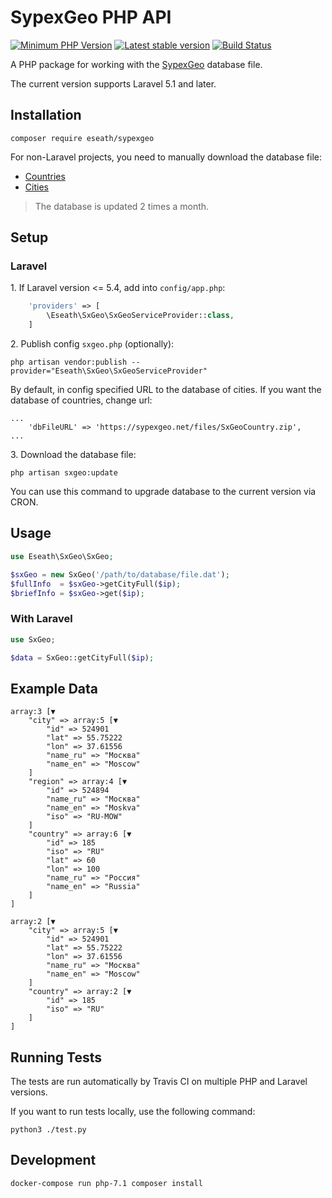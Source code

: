 # SypexGeo PHP API

[![Minimum PHP Version](https://img.shields.io/badge/php-%3E%3D%207.0-8892BF.svg?style=flat)](https://php.net/)
[![Latest stable version](https://poser.pugx.org/eseath/sypexgeo/v/stable)](https://packagist.org/packages/eseath/sypexgeo)
[![Build Status](https://travis-ci.com/Eseath/sypexgeo.svg?branch=master)](https://travis-ci.com/Eseath/sypexgeo)

A PHP package for working with the [SypexGeo](https://sypexgeo.net) database file.

The current version supports Laravel 5.1 and later.

## Installation

```
composer require eseath/sypexgeo
```

For non-Laravel projects, you need to manually download the database file:

* [Countries](https://sypexgeo.net/files/SxGeoCountry.zip)
* [Cities](https://sypexgeo.net/files/SxGeoCity_utf8.zip)

> The database is updated 2 times a month.

## Setup

### Laravel

1\. If Laravel version <= 5.4, add into `config/app.php`:

```php
    'providers' => [
        \Eseath\SxGeo\SxGeoServiceProvider::class,
    ]
```

2\. Publish config `sxgeo.php` (optionally):

```
php artisan vendor:publish --provider="Eseath\SxGeo\SxGeoServiceProvider"
```

By default, in config specified URL to the database of cities. If you want the database of countries, change url:

```
...
    'dbFileURL' => 'https://sypexgeo.net/files/SxGeoCountry.zip',
...
```

3\. Download the database file:

```
php artisan sxgeo:update
```

You can use this command to upgrade database to the current version via CRON.

## Usage

```php
use Eseath\SxGeo\SxGeo;

$sxGeo = new SxGeo('/path/to/database/file.dat');
$fullInfo  = $sxGeo->getCityFull($ip);
$briefInfo = $sxGeo->get($ip);
```

### With Laravel

```php
use SxGeo;

$data = SxGeo::getCityFull($ip);
```

## Example Data

```
array:3 [▼
    "city" => array:5 [▼
        "id" => 524901
        "lat" => 55.75222
        "lon" => 37.61556
        "name_ru" => "Москва"
        "name_en" => "Moscow"
    ]
    "region" => array:4 [▼
        "id" => 524894
        "name_ru" => "Москва"
        "name_en" => "Moskva"
        "iso" => "RU-MOW"
    ]
    "country" => array:6 [▼
        "id" => 185
        "iso" => "RU"
        "lat" => 60
        "lon" => 100
        "name_ru" => "Россия"
        "name_en" => "Russia"
    ]
]
```

```
array:2 [▼
    "city" => array:5 [▼
        "id" => 524901
        "lat" => 55.75222
        "lon" => 37.61556
        "name_ru" => "Москва"
        "name_en" => "Moscow"
    ]
    "country" => array:2 [▼
        "id" => 185
        "iso" => "RU"
    ]
]
```

## Running Tests

The tests are run automatically by Travis CI on multiple PHP and Laravel versions.

If you want to run tests locally, use the following command:

```shell
python3 ./test.py
```

## Development

```shell
docker-compose run php-7.1 composer install
```
